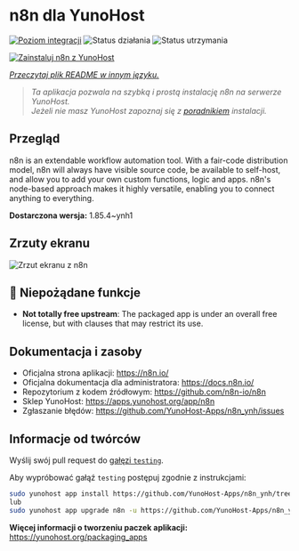 <!--
To README zostało automatycznie wygenerowane przez <https://github.com/YunoHost/apps/tree/master/tools/readme_generator>
Nie powinno być ono edytowane ręcznie.
-->

# n8n dla YunoHost

[![Poziom integracji](https://apps.yunohost.org/badge/integration/n8n)](https://ci-apps.yunohost.org/ci/apps/n8n/)
![Status działania](https://apps.yunohost.org/badge/state/n8n)
![Status utrzymania](https://apps.yunohost.org/badge/maintained/n8n)

[![Zainstaluj n8n z YunoHost](https://install-app.yunohost.org/install-with-yunohost.svg)](https://install-app.yunohost.org/?app=n8n)

*[Przeczytaj plik README w innym języku.](./ALL_README.md)*

> *Ta aplikacja pozwala na szybką i prostą instalację n8n na serwerze YunoHost.*  
> *Jeżeli nie masz YunoHost zapoznaj się z [poradnikiem](https://yunohost.org/install) instalacji.*

## Przegląd

n8n is an extendable workflow automation tool. With a fair-code distribution model, n8n will always have visible source code, be available to self-host, and allow you to add your own custom functions, logic and apps. n8n's node-based approach makes it highly versatile, enabling you to connect anything to everything.

**Dostarczona wersja:** 1.85.4~ynh1

## Zrzuty ekranu

![Zrzut ekranu z n8n](./doc/screenshots/n8n-screenshot.png)

## :red_circle: Niepożądane funkcje

- **Not totally free upstream**: The packaged app is under an overall free license, but with clauses that may restrict its use.

## Dokumentacja i zasoby

- Oficjalna strona aplikacji: <https://n8n.io/>
- Oficjalna dokumentacja dla administratora: <https://docs.n8n.io/>
- Repozytorium z kodem źródłowym: <https://github.com/n8n-io/n8n>
- Sklep YunoHost: <https://apps.yunohost.org/app/n8n>
- Zgłaszanie błędów: <https://github.com/YunoHost-Apps/n8n_ynh/issues>

## Informacje od twórców

Wyślij swój pull request do [gałęzi `testing`](https://github.com/YunoHost-Apps/n8n_ynh/tree/testing).

Aby wypróbować gałąź `testing` postępuj zgodnie z instrukcjami:

```bash
sudo yunohost app install https://github.com/YunoHost-Apps/n8n_ynh/tree/testing --debug
lub
sudo yunohost app upgrade n8n -u https://github.com/YunoHost-Apps/n8n_ynh/tree/testing --debug
```

**Więcej informacji o tworzeniu paczek aplikacji:** <https://yunohost.org/packaging_apps>

